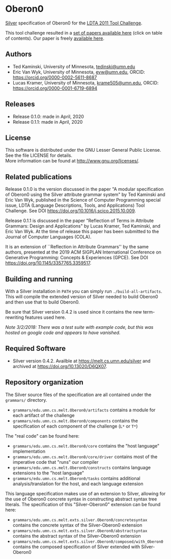 # Oberon0

[Silver](https://github.com/melt-umn/silver) specification of Oberon0 for the [LDTA 2011 Tool Challenge](http://ldta.info/tool.html).

This tool challenge resulted in a [set of papers available here](https://dl.acm.org/citation.cfm?id=2853605) (click on table of contents).
Our paper is freely [available here](http://www-users.cs.umn.edu/~evw/pubs/kaminski15scp/index.html).

## Authors
- Ted Kaminski, University of Minnesota, tedinski@umn.edu
- Eric Van Wyk, University of Minnesota, evw@umn.edu,
  ORCID: https://orcid.org/0000-0002-5611-8687
- Lucas Kramer, University of Minnesota, krame505@umn.edu,
  ORCID: https://orcid.org/0000-0001-6719-6894

## Releases
- Release 0.1.0: made in April, 2020
- Release 0.1.1: made in April, 2020

## License
This software is distributed under the GNU Lesser General Public License. See the file LICENSE for details.  
More information can be found at http://www.gnu.org/licenses/.

## Related publications

Release 0.1.0 is the version discussed in the paper
"A modular specification of Oberon0 using the Silver attribute grammar system"
by Ted Kaminski and Eric Van Wyk, published in the Science of Computer Programming
special issue, LDTA (Language Descriptions, Tools, and Applications) Tool Challenge.
See DOI https://doi.org/10.1016/j.scico.2015.10.009.

Release 0.1.1 is discussed in the paper "Reflection of Terms in
Attribute Grammars: Design and Applications" by Lucas Kramer, Ted
Kaminski, and Eric Van Wyk.  At the time of release this paper has
been submitted to the Journal of Computer Languages (COLA).

It is an extension of ``Reflection in Attribute Grammars'' by the same
authors, presented at the 2019 ACM SIGPLAN
International Conference on Generative Programming: Concepts &
Experiences (GPCE).
See DOI https://doi.org/10.1145/3357765.3359517.


## Building and running

With a Silver installation in `PATH` you can simply run `./build-all-artifacts`.
This will compile the extended version of Silver needed to build Oberon0 and then use that to build Oberon0.

Be sure that Silver version 0.4.2 is used since it contains the new term-rewriting features used here.

_Note 3/2/2018: There was a test suite with example code, but this was hosted on google code and appears to have vanished._

## Required Software
- Silver version 0.4.2.  Availble at https://melt.cs.umn.edu/silver and archived at https://doi.org/10.13020/D6QX07.

## Repository organization
The Silver source files of the specification are all contained under the `grammars/` directory.

* `grammars/edu.umn.cs.melt.Oberon0/artifacts` contains a module for each artifact of the challenge
* `grammars/edu.umn.cs.melt.Oberon0/components` contains the specification of each component of the challenge (`L*` or `T*`)

The "real code" can be found here:

* `grammars/edu.umn.cs.melt.Oberon0/core` contains the "host language" implementation
* `grammars/edu.umn.cs.melt.Oberon0/core/driver` contains most of the imperative code that "runs" our compiler
* `grammars/edu.umn.cs.melt.Oberon0/constructs` contains language extensions to the "host language"
* `grammars/edu.umn.cs.melt.Oberon0/tasks` contains additional analysis/translation for the host, and each language extension

This language specification makes use of an extension to Silver, allowing for the use of Oberon0 concrete syntax in
constructing abstract syntax tree literals.
The specification of this "Silver-Oberon0" extension can be found here:

* `grammars/edu.umn.cs.melt.exts.silver.Oberon0/concretesyntax` contains the concrete syntax of the Silver-Oberon0 extension
* `grammars/edu.umn.cs.melt.exts.silver.Oberon0/abstractsyntax` contains the abstract syntax of the Silver-Oberon0 extension
* `grammars/edu.umn.cs.melt.exts.silver.Oberon0/composed/with_Oberon0` contains the composed specification of Silver extended with Silver-Oberon0
